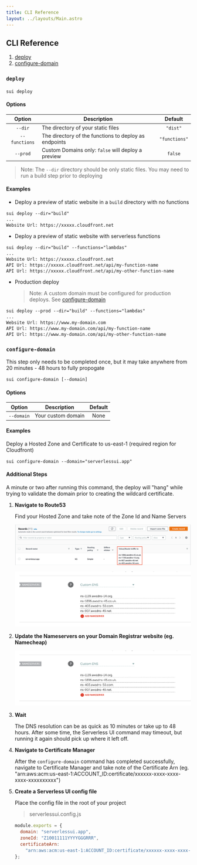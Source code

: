 ```yaml
---
title: CLI Reference
layout: ../layouts/Main.astro
---
```


## CLI Reference

1. [deploy](#deploy)
2. [configure-domain](#configure-domain)

### `deploy`

```shell
sui deploy
```

#### Options

|    Option     | Description                                           |    Default    |
| :-----------: | ----------------------------------------------------- | :-----------: |
|    `--dir`    | The directory of your static files                    |   `"dist"`    |
| `--functions` | The directory of the functions to deploy as endpoints | `"functions"` |
|   `--prod`    | Custom Domains only: `false` will deploy a preview    |    `false`    |

> Note: The `--dir` directory should be only static files. You may need to run a build step prior to deploying

#### Examples

- Deploy a preview of static website in a `build` directory with no functions

```shell
sui deploy --dir="build"
...
Website Url: https://xxxxx.cloudfront.net
```

- Deploy a preview of static website with serverless functions

```shell
sui deploy --dir="build" --functions="lambdas"
...
Website Url: https://xxxxx.cloudfront.net
API Url: https://xxxxx.cloudfront.net/api/my-function-name
API Url: https://xxxxx.cloudfront.net/api/my-other-function-name
```

- Production deploy
  > Note: A custom domain must be configured for production deploys. See [configure-domain](#configure-domain)

```shell
sui deploy --prod --dir="build" --functions="lambdas"
...
Website Url: https://www.my-domain.com
API Url: https://www.my-domain.com/api/my-function-name
API Url: https://www.my-domain.com/api/my-other-function-name
```

### `configure-domain`

This step only needs to be completed once, but it may take anywhere from 20 minutes - 48 hours to fully propogate

```shell
sui configure-domain [--domain]
```

#### Options

|   Option   | Description        | Default |
| :--------: | ------------------ | :-----: |
| `--domain` | Your custom domain |  None   |

#### Examples

Deploy a Hosted Zone and Certificate to us-east-1 (required region for Cloudfront)

```shell
sui configure-domain --domain="serverlessui.app"
```

#### Additional Steps

A minute or two after running this command, the deploy will "hang" while trying to validate the domain prior to creating the wildcard certificate.

1.  **Navigate to Route53**

    Find your Hosted Zone and take note of the Zone Id and Name Servers

    <p align="center">
        <img alt="Serverless UI" src="https://raw.githubusercontent.com/JakePartusch/serverlessui/main/docs/images/name-servers.png" width="600" />
    </p>
    <p align="center">
        <img alt="Serverless UI" src="https://raw.githubusercontent.com/JakePartusch/serverlessui/main/docs/images/domain-registrar.png" width="600" />
    </p>

2.  **Update the Nameservers on your Domain Registrar website (eg. Namecheap)**

    <p align="center">
        <img alt="Serverless UI" src="https://raw.githubusercontent.com/JakePartusch/serverlessui/main/docs/images/domain-registrar.png" width="600" />
    </p>

3.  **Wait**

    The DNS resolution can be as quick as 10 minutes or take up to 48 hours. After some time, the Serverless UI command may timeout, but running it again should pick up where it left off.

4.  **Navigate to Certificate Manager**

    After the `configure-domain` command has completed successfully, navigate to Certificate Manager and take note of the Certificate Arn (eg. "arn:aws:acm:us-east-1:ACCOUNT_ID:certificate/xxxxxx-xxxx-xxxx-xxxx-xxxxxxxxxx")

5.  **Create a Serverless UI config file**

    Place the config file in the root of your project

    > serverlessui.config.js

    ```js
    module.exports = {
      domain: "serverlessui.app",
      zoneId: "Z10011111YYYYGGGRRR",
      certificateArn:
        "arn:aws:acm:us-east-1:ACCOUNT_ID:certificate/xxxxxx-xxxx-xxxx-xxxx-xxxxxxxxxx",
    };
    ```
